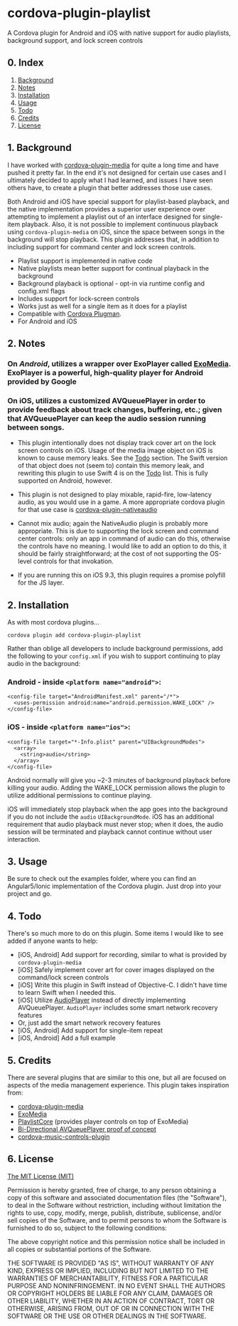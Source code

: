 # cordova-plugin-playlist
A Cordova plugin for Android and iOS with native support for audio playlists, background support, and lock screen controls

## 0. Index

1. [Background](#1-background)
2. [Notes](#2-notes)
2. [Installation](#2-installation)
3. [Usage](#3-usage)
4. [Todo](#4-todo)
5. [Credits](#5-credits)
6. [License](#6-license)

## 1. Background

I have worked with [cordova-plugin-media](https://github.com/apache/cordova-plugin-media) for quite a long time and have pushed it pretty far. In the end it's not designed for certain use cases and I ultimately decided to apply what I had learned, and issues I have seen others have, to create a plugin that better addresses those use cases.

Both Android and iOS have special support for playlist-based playback, and the native implementation provides a superior user experience over attempting to implement a playlist out of an interface designed for single-item playback. Also, it is not possible to implement continuous playback using `cordova-plugin-media` on iOS, since the space between songs in the background will stop playback. This plugin addresses that, in addition to including support for command center and lock screen controls.

* Playlist support is implemented in native code
* Native playlists mean better support for continual playback in the background
* Background playback is optional - opt-in via runtime config and config.xml flags
* Includes support for lock-screen controls
* Works just as well for a single item as it does for a playlist
* Compatible with [Cordova Plugman](https://github.com/apache/cordova-plugman).
* For Android and iOS

## 2. Notes

### On *Android*, utilizes a wrapper over ExoPlayer called [ExoMedia](https://github.com/brianwernick/ExoMedia). ExoPlayer is a powerful, high-quality player for Android provided by Google
### On iOS, utilizes a customized AVQueuePlayer in order to provide feedback about track changes, buffering, etc.; given that AVQueuePlayer can keep the audio session running between songs.

* This plugin intentionally does not display track cover art on the lock screen controls on iOS. Usage of the media image object on iOS is known to cause memory leaks. See the [Todo](#4-todo) section. The Swift version of that object does not (seem to) contain this memory leak, and rewriting this plugin to use Swift 4 is on the [Todo](#4-todo) list. This is fully supported on Android, however.

* This plugin is not designed to play mixable, rapid-fire, low-latency audio, as you would use in a game. A more appropriate cordova plugin for that use case is [cordova-plugin-nativeaudio](https://github.com/floatinghotpot/cordova-plugin-nativeaudio)

* Cannot mix audio; again the NativeAudio plugin is probably more appropriate. This is due to supporting the lock screen and command center controls: only an app in command of audio can do this, otherwise the controls have no meaning. I would like to add an option to do this, it should be fairly straightforward; at the cost of not supporting the OS-level controls for that invokation.

* If you are running this on iOS 9.3, this plugin requires a promise polyfill for the JS layer.

## 2. Installation

As with most cordova plugins...

```
cordova plugin add cordova-plugin-playlist
```

Rather than oblige all developers to include background permissions, add the following to your `config.xml` if you wish to support continuing to play audio in the background:

### Android - inside `<platform name="android">`:
```
<config-file target="AndroidManifest.xml" parent="/*">
  <uses-permission android:name="android.permission.WAKE_LOCK" />
</config-file>
```

### iOS - inside `<platform name="ios">`:
```
<config-file target="*-Info.plist" parent="UIBackgroundModes">
  <array>
    <string>audio</string>
  </array>
</config-file>
```

Android normally will give you ~2-3 minutes of background playback before killing your audio. Adding the WAKE_LOCK permission allows the plugin to utilize additional permissions to continue playing.

iOS will immediately stop playback when the app goes into the background if you do not include the `audio` `UIBackgroundMode`. iOS has an additional requirement that audio playback must never stop; when it does, the audio session will be terminated and playback cannot continue without user interaction.

## 3. Usage

Be sure to check out the examples folder, where you can find an Angular5/Ionic implementation of the Cordova plugin.
Just drop into your project and go.

## 4. Todo

There's so much more to do on this plugin. Some items I would like to see added if anyone wants to help:
* [iOS, Android] Add support for recording, similar to what is provided by `cordova-plugin-media`
* [iOS] Safely implement cover art for cover images displayed on the command/lock screen controls
* [iOS] Write this plugin in Swift instead of Objective-C. I didn't have time to learn Swift when I needed this.
* [iOS] Utilize [AudioPlayer](https://github.com/delannoyk/AudioPlayer) instead of directly implementing AVQueuePlayer. `AudioPlayer` includes some smart network recovery features
* Or, just add the smart network recovery features
* [iOS, Android] Add support for single-item repeat
* [iOS, Android] Add a full example

## 5. Credits

There are several plugins that are similar to this one, but all are focused on aspects of the media management experience. This plugin takes inspiration from:
* [cordova-plugin-media](https://github.com/apache/cordova-plugin-media)
* [ExoMedia](https://github.com/brianwernick/ExoMedia)
* [PlaylistCore](https://github.com/brianwernick/PlaylistCore) (provides player controls on top of ExoMedia)
* [Bi-Directional AVQueuePlayer proof of concept](https://github.com/jrtaal/AVBidirectionalQueuePlayer)
* [cordova-music-controls-plugin](https://github.com/homerours/cordova-music-controls-plugin)


## 6. License

[The MIT License (MIT)](http://www.opensource.org/licenses/mit-license.html)

Permission is hereby granted, free of charge, to any person obtaining a copy
of this software and associated documentation files (the "Software"), to deal
in the Software without restriction, including without limitation the rights
to use, copy, modify, merge, publish, distribute, sublicense, and/or sell
copies of the Software, and to permit persons to whom the Software is
furnished to do so, subject to the following conditions:

The above copyright notice and this permission notice shall be included in
all copies or substantial portions of the Software.

THE SOFTWARE IS PROVIDED "AS IS", WITHOUT WARRANTY OF ANY KIND, EXPRESS OR
IMPLIED, INCLUDING BUT NOT LIMITED TO THE WARRANTIES OF MERCHANTABILITY,
FITNESS FOR A PARTICULAR PURPOSE AND NONINFRINGEMENT. IN NO EVENT SHALL THE
AUTHORS OR COPYRIGHT HOLDERS BE LIABLE FOR ANY CLAIM, DAMAGES OR OTHER
LIABILITY, WHETHER IN AN ACTION OF CONTRACT, TORT OR OTHERWISE, ARISING FROM,
OUT OF OR IN CONNECTION WITH THE SOFTWARE OR THE USE OR OTHER DEALINGS IN
THE SOFTWARE.
